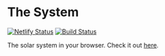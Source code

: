 # The System

[![Netlify Status](https://api.netlify.com/api/v1/badges/245f7f94-8e6e-4beb-bfbb-af9ce9c68105/deploy-status)](https://app.netlify.com/sites/the-system/deploys) [![Build Status](https://travis-ci.org/ryan-rushton/the-system.svg?branch=master)](https://travis-ci.org/ryan-rushton/the-system)

The solar system in your browser. Check it out [here](https://the-system.netlify.app/).
